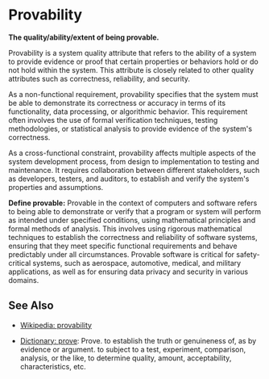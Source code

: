 # Provability

**The quality/ability/extent of being provable.**

<span data-chatgpt-prompt="explain Provability (system quality attribute, non-functional requirement, cross-functional constraint )">

Provability is a system quality attribute that refers to the ability of a system to provide evidence or proof that certain properties or behaviors hold or do not hold within the system. This attribute is closely related to other quality attributes such as correctness, reliability, and security.

As a non-functional requirement, provability specifies that the system must be able to demonstrate its correctness or accuracy in terms of its functionality, data processing, or algorithmic behavior. This requirement often involves the use of formal verification techniques, testing methodologies, or statistical analysis to provide evidence of the system's correctness.

As a cross-functional constraint, provability affects multiple aspects of the system development process, from design to implementation to testing and maintenance. It requires collaboration between different stakeholders, such as developers, testers, and auditors, to establish and verify the system's properties and assumptions.


</span>

**Define provable:** <span data-chatgpt-prompt="define provable (computers and software)">Provable in the context of computers and software refers to being able to demonstrate or verify that a program or system will perform as intended under specified conditions, using mathematical principles and formal methods of analysis. This involves using rigorous mathematical techniques to establish the correctness and reliability of software systems, ensuring that they meet specific functional requirements and behave predictably under all circumstances. Provable software is critical for safety-critical systems, such as aerospace, automotive, medical, and military applications, as well as for ensuring data privacy and security in various domains.</span>

## See Also

* [Wikipedia: provability](https://wikipedia.org/wiki/provability)

* [Dictionary: prove](https://www.dictionary.com/browse/prove): Prove. to establish the truth or genuineness of, as by evidence or argument. to subject to a test, experiment, comparison, analysis, or the like, to determine quality, amount, acceptability, characteristics, etc.

